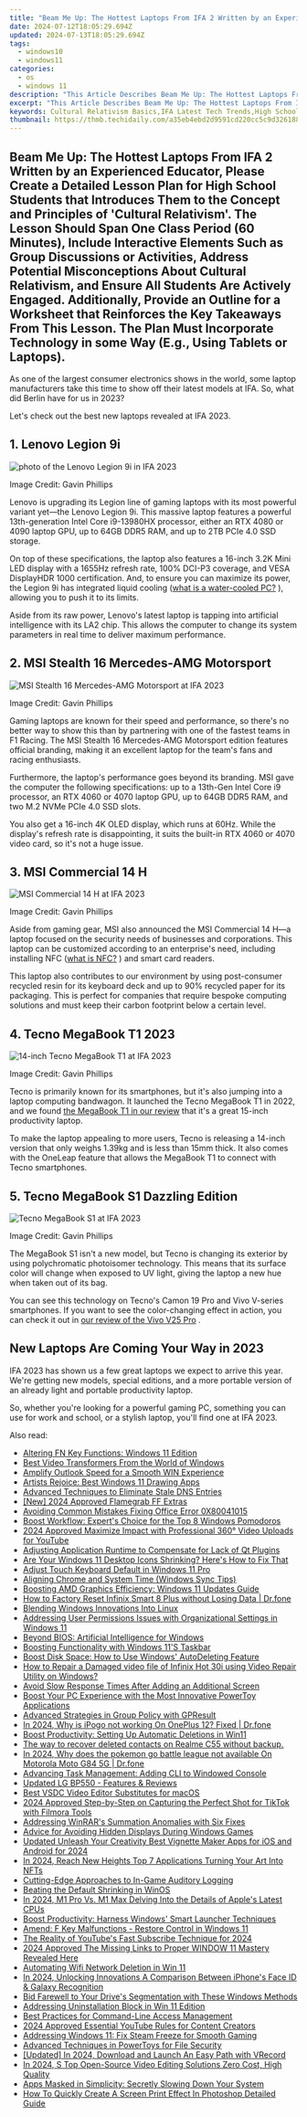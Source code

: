 ```yaml
---
title: "Beam Me Up: The Hottest Laptops From IFA 2 Written by an Experienced Educator, Please Create a Detailed Lesson Plan for High School Students that Introduces Them to the Concept and Principles of 'Cultural Relativism'. The Lesson Should Span One Class Period (60 Minutes), Include Interactive Elements Such as Group Discussions or Activities, Address Potential Misconceptions About Cultural Relativism, and Ensure All Students Are Actively Engaged. Additionally, Provide an Outline for a Worksheet that Reinforces the Key Takeaways From This Lesson. The Plan Must Incorporate Technology in some Way (E.g., Using Tablets or Laptops)."
date: 2024-07-12T18:05:29.694Z
updated: 2024-07-13T18:05:29.694Z
tags:
  - windows10
  - windows11
categories:
  - os
  - windows 11
description: "This Article Describes Beam Me Up: The Hottest Laptops From IFA 2 Written by an Experienced Educator, Please Create a Detailed Lesson Plan for High School Students that Introduces Them to the Concept and Principles of 'Cultural Relativism'. The Lesson Should Span One Class Period (60 Minutes), Include Interactive Elements Such as Group Discussions or Activities, Address Potential Misconceptions About Cultural Relativism, and Ensure All Students Are Actively Engaged. Additionally, Provide an Outline for a Worksheet that Reinforces the Key Takeaways From This Lesson. The Plan Must Incorporate Technology in some Way (E.g., Using Tablets or Laptops)."
excerpt: "This Article Describes Beam Me Up: The Hottest Laptops From IFA 2 Written by an Experienced Educator, Please Create a Detailed Lesson Plan for High School Students that Introduces Them to the Concept and Principles of 'Cultural Relativism'. The Lesson Should Span One Class Period (60 Minutes), Include Interactive Elements Such as Group Discussions or Activities, Address Potential Misconceptions About Cultural Relativism, and Ensure All Students Are Actively Engaged. Additionally, Provide an Outline for a Worksheet that Reinforces the Key Takeaways From This Lesson. The Plan Must Incorporate Technology in some Way (E.g., Using Tablets or Laptops)."
keywords: Cultural Relativism Basics,IFA Latest Tech Trends,High School Lesson Plans,Interactive Class Activities,Addressing Misconceptions,Technology in Education,Engaging Students Quickly
thumbnail: https://thmb.techidaily.com/a35eb4ebd2d9591cd220cc5c9d326188c8f27a10a8e1c9286a38dd70c0d6db4f.jpg
---
```


## Beam Me Up: The Hottest Laptops From IFA 2 Written by an Experienced Educator, Please Create a Detailed Lesson Plan for High School Students that Introduces Them to the Concept and Principles of 'Cultural Relativism'. The Lesson Should Span One Class Period (60 Minutes), Include Interactive Elements Such as Group Discussions or Activities, Address Potential Misconceptions About Cultural Relativism, and Ensure All Students Are Actively Engaged. Additionally, Provide an Outline for a Worksheet that Reinforces the Key Takeaways From This Lesson. The Plan Must Incorporate Technology in some Way (E.g., Using Tablets or Laptops).

 As one of the largest consumer electronics shows in the world, some laptop manufacturers take this time to show off their latest models at IFA. So, what did Berlin have for us in 2023?

Let's check out the best new laptops revealed at IFA 2023.

## 1\. Lenovo Legion 9i

![photo of the Lenovo Legion 9i in IFA 2023](https://static1.makeuseofimages.com/wordpress/wp-content/uploads/wm/2023/09/photo-of-the-lenovo-legion-9i-in-ifa-2023.jpg) 

 Image Credit: Gavin Phillips

 Lenovo is upgrading its Legion line of gaming laptops with its most powerful variant yet—the Lenovo Legion 9i. This massive laptop features a powerful 13th-generation Intel Core i9-13980HX processor, either an RTX 4080 or 4090 laptop GPU, up to 64GB DDR5 RAM, and up to 2TB PCIe 4.0 SSD storage.

 On top of these specifications, the laptop also features a 16-inch 3.2K Mini LED display with a 1655Hz refresh rate, 100% DCI-P3 coverage, and VESA DisplayHDR 1000 certification. And, to ensure you can maximize its power, the Legion 9i has integrated liquid cooling ([what is a water-cooled PC?](https://www.makeuseof.com/water-cooled-pc/) ), allowing you to push it to its limits.

 Aside from its raw power, Lenovo's latest laptop is tapping into artificial intelligence with its LA2 chip. This allows the computer to change its system parameters in real time to deliver maximum performance.

##  2\. MSI Stealth 16 Mercedes-AMG Motorsport

![MSI Stealth 16 Mercedes-AMG Motorsport at IFA 2023](https://static1.makeuseofimages.com/wordpress/wp-content/uploads/wm/2023/09/msi-stealth-16-mercedes-amg-motorsport-at-ifa-2023.jpg) 

 Image Credit: Gavin Phillips

 Gaming laptops are known for their speed and performance, so there's no better way to show this than by partnering with one of the fastest teams in F1 Racing. The MSI Stealth 16 Mercedes-AMG Motorsport edition features official branding, making it an excellent laptop for the team's fans and racing enthusiasts.

 Furthermore, the laptop's performance goes beyond its branding. MSI gave the computer the following specifications: up to a 13th-Gen Intel Core i9 processor, an RTX 4060 or 4070 laptop GPU, up to 64GB DDR5 RAM, and two M.2 NVMe PCIe 4.0 SSD slots.

 You also get a 16-inch 4K OLED display, which runs at 60Hz. While the display's refresh rate is disappointing, it suits the built-in RTX 4060 or 4070 video card, so it's not a huge issue.

## 3\. MSI Commercial 14 H

![MSI Commercial 14 H at IFA 2023](https://static1.makeuseofimages.com/wordpress/wp-content/uploads/wm/2023/09/msi-commercial-14-h.jpg) 

 Image Credit: Gavin Phillips

 Aside from gaming gear, MSI also announced the MSI Commercial 14 H—a laptop focused on the security needs of businesses and corporations. This laptop can be customized according to an enterprise's need, including installing NFC ([what is NFC?](https://www.makeuseof.com/what-is-near-field-communication-how-does-it-work/) ) and smart card readers.

 This laptop also contributes to our environment by using post-consumer recycled resin for its keyboard deck and up to 90% recycled paper for its packaging. This is perfect for companies that require bespoke computing solutions and must keep their carbon footprint below a certain level.

## 4\. Tecno MegaBook T1 2023

![14-inch Tecno MegaBook T1 at IFA 2023](https://static1.makeuseofimages.com/wordpress/wp-content/uploads/wm/2023/09/14-inch-tecno-megabook-t1-at-ifa-2023.jpg) 

 Image Credit: Gavin Phillips

 Tecno is primarily known for its smartphones, but it's also jumping into a laptop computing bandwagon. It launched the Tecno MegaBook T1 in 2022, and we found [the MegaBook T1 in our review](https://www.makeuseof.com/tecno-megabook-t1-review/) that it's a great 15-inch productivity laptop.

 To make the laptop appealing to more users, Tecno is releasing a 14-inch version that only weighs 1.39kg and is less than 15mm thick. It also comes with the OneLeap feature that allows the MegaBook T1 to connect with Tecno smartphones.

##  5\. Tecno MegaBook S1 Dazzling Edition

![Tecno MegaBook S1 at IFA 2023](https://static1.makeuseofimages.com/wordpress/wp-content/uploads/wm/2023/09/tecno-megabook-s1-at-ifa-2023.jpg) 

 Image Credit: Gavin Phillips

 The MegaBook S1 isn't a new model, but Tecno is changing its exterior by using polychromatic photoisomer technology. This means that its surface color will change when exposed to UV light, giving the laptop a new hue when taken out of its bag.

 You can see this technology on Tecno's Camon 19 Pro and Vivo V-series smartphones. If you want to see the color-changing effect in action, you can check it out in [our review of the Vivo V25 Pro](https://www.makeuseof.com/vivo-v25-pro-review/) .

##  New Laptops Are Coming Your Way in 2023

 IFA 2023 has shown us a few great laptops we expect to arrive this year. We're getting new models, special editions, and a more portable version of an already light and portable productivity laptop.

 So, whether you're looking for a powerful gaming PC, something you can use for work and school, or a stylish laptop, you'll find one at IFA 2023.

<ins class="adsbygoogle"
     style="display:block"
     data-ad-format="autorelaxed"
     data-ad-client="ca-pub-7571918770474297"
     data-ad-slot="1223367746"></ins>



<ins class="adsbygoogle"
     style="display:block"
     data-ad-client="ca-pub-7571918770474297"
     data-ad-slot="8358498916"
     data-ad-format="auto"
     data-full-width-responsive="true"></ins>

<span class="atpl-alsoreadstyle">Also read:</span>
<div><ul>
<li><a href="https://win11-tips.techidaily.com/altering-fn-key-functions-windows-11-edition/"><u>Altering FN Key Functions: Windows 11 Edition</u></a></li>
<li><a href="https://win11-tips.techidaily.com/best-video-transformers-from-the-world-of-windows/"><u>Best Video Transformers From the World of Windows</u></a></li>
<li><a href="https://win11-tips.techidaily.com/amplify-outlook-speed-for-a-smooth-win-experience/"><u>Amplify Outlook Speed for a Smooth WIN Experience</u></a></li>
<li><a href="https://win11-tips.techidaily.com/artists-rejoice-best-windows-11-drawing-apps/"><u>Artists Rejoice: Best Windows 11 Drawing Apps</u></a></li>
<li><a href="https://win11-tips.techidaily.com/advanced-techniques-to-eliminate-stale-dns-entries/"><u>Advanced Techniques to Eliminate Stale DNS Entries</u></a></li>
<li><a href="https://screen-mirroring-recording.techidaily.com/new-2024-approved-flamegrab-ff-extras/"><u>[New] 2024 Approved  Flamegrab FF Extras</u></a></li>
<li><a href="https://win11-tips.techidaily.com/avoiding-common-mistakes-fixing-office-error-0x80041015/"><u>Avoiding Common Mistakes Fixing Office Error 0X80041015</u></a></li>
<li><a href="https://win11-tips.techidaily.com/boost-workflow-experts-choice-for-the-top-8-windows-pomodoros/"><u>Boost Workflow: Expert's Choice for the Top 8 Windows Pomodoros</u></a></li>
<li><a href="https://youtube-help.techidaily.com/2024-approved-maximize-impact-with-professional-360-video-uploads-for-youtube/"><u>2024 Approved  Maximize Impact with Professional 360° Video Uploads for YouTube</u></a></li>
<li><a href="https://win11-tips.techidaily.com/adjusting-application-runtime-to-compensate-for-lack-of-qt-plugins/"><u>Adjusting Application Runtime to Compensate for Lack of Qt Plugins</u></a></li>
<li><a href="https://win11-tips.techidaily.com/are-your-windows-11-desktop-icons-shrinking-heres-how-to-fix-that/"><u>Are Your Windows 11 Desktop Icons Shrinking? Here's How to Fix That</u></a></li>
<li><a href="https://win11-tips.techidaily.com/adjust-touch-keyboard-default-in-windows-11-pro/"><u>Adjust Touch Keyboard Default in Windows 11 Pro</u></a></li>
<li><a href="https://win11-tips.techidaily.com/aligning-chrome-and-system-time-windows-sync-tips/"><u>Aligning Chrome and System Time (Windows Sync Tips)</u></a></li>
<li><a href="https://win11-tips.techidaily.com/boosting-amd-graphics-efficiency-windows-11-updates-guide/"><u>Boosting AMD Graphics Efficiency: Windows 11 Updates Guide</u></a></li>
<li><a href="https://techidaily.com/how-to-factory-reset-infinix-smart-8-plus-without-losing-data-drfone-by-drfone-reset-android-reset-android/"><u>How to Factory Reset Infinix Smart 8 Plus without Losing Data | Dr.fone</u></a></li>
<li><a href="https://win11-tips.techidaily.com/blending-windows-innovations-into-linux/"><u>Blending Windows Innovations Into Linux</u></a></li>
<li><a href="https://win11-tips.techidaily.com/addressing-user-permissions-issues-with-organizational-settings-in-windows-11/"><u>Addressing User Permissions Issues with Organizational Settings in Windows 11</u></a></li>
<li><a href="https://win11-tips.techidaily.com/beyond-bios-artificial-intelligence-for-windows/"><u>Beyond BIOS: Artificial Intelligence for Windows</u></a></li>
<li><a href="https://win11-tips.techidaily.com/boosting-functionality-with-windows-11s-taskbar/"><u>Boosting Functionality with Windows 11'S Taskbar</u></a></li>
<li><a href="https://win11-tips.techidaily.com/boost-disk-space-how-to-use-windows-autodeleting-feature/"><u>Boost Disk Space: How to Use Windows' AutoDeleting Feature</u></a></li>
<li><a href="https://blog-min.techidaily.com/how-to-repair-a-damaged-video-file-of-infinix-hot-30i-using-video-repair-utility-on-windows-by-stellar-video-repair-mobile-video-repair/"><u>How to Repair a Damaged video file of Infinix Hot 30i using Video Repair Utility on Windows?</u></a></li>
<li><a href="https://win11-tips.techidaily.com/avoid-slow-response-times-after-adding-an-additional-screen/"><u>Avoid Slow Response Times After Adding an Additional Screen</u></a></li>
<li><a href="https://win11-tips.techidaily.com/boost-your-pc-experience-with-the-most-innovative-powertoy-applications/"><u>Boost Your PC Experience with the Most Innovative PowerToy Applications</u></a></li>
<li><a href="https://win11-tips.techidaily.com/advanced-strategies-in-group-policy-with-gpresult/"><u>Advanced Strategies in Group Policy with GPResult</u></a></li>
<li><a href="https://android-pokemon-go.techidaily.com/in-2024-why-is-ipogo-not-working-on-oneplus-12-fixed-drfone-by-drfone-virtual-android/"><u>In 2024, Why is iPogo not working On OnePlus 12? Fixed | Dr.fone</u></a></li>
<li><a href="https://win11-tips.techidaily.com/boost-productivity-setting-up-automatic-deletions-in-win11/"><u>Boost Productivity: Setting Up Automatic Deletions in Win11</u></a></li>
<li><a href="https://techidaily.com/the-way-to-recover-deleted-contacts-on-realme-c55-without-backup-by-fonelab-android-recover-contacts/"><u>The way to recover deleted contacts on Realme C55 without backup.</u></a></li>
<li><a href="https://android-pokemon-go.techidaily.com/in-2024-why-does-the-pokemon-go-battle-league-not-available-on-motorola-moto-g84-5g-drfone-by-drfone-virtual-android/"><u>In 2024, Why does the pokemon go battle league not available On Motorola Moto G84 5G | Dr.fone</u></a></li>
<li><a href="https://win11-tips.techidaily.com/advancing-task-management-adding-cli-to-windowed-console/"><u>Advancing Task Management: Adding CLI to Windowed Console</u></a></li>
<li><a href="https://extra-information.techidaily.com/updated-lg-bp550-features-and-reviews/"><u>Updated LG BP550 - Features & Reviews</u></a></li>
<li><a href="https://ai-vdieo-software.techidaily.com/best-vsdc-video-editor-substitutes-for-macos/"><u>Best VSDC Video Editor Substitutes for macOS</u></a></li>
<li><a href="https://tiktok-video-recordings.techidaily.com/2024-approved-step-by-step-on-capturing-the-perfect-shot-for-tiktok-with-filmora-tools/"><u>2024 Approved  Step-by-Step on Capturing the Perfect Shot for TikTok with Filmora Tools</u></a></li>
<li><a href="https://win11-tips.techidaily.com/addressing-winrars-summation-anomalies-with-six-fixes/"><u>Addressing WinRAR's Summation Anomalies with Six Fixes</u></a></li>
<li><a href="https://win11-tips.techidaily.com/advice-for-avoiding-hidden-displays-during-windows-games/"><u>Advice for Avoiding Hidden Displays During Windows Games</u></a></li>
<li><a href="https://ai-video-tools.techidaily.com/updated-unleash-your-creativity-best-vignette-maker-apps-for-ios-and-android-for-2024/"><u>Updated Unleash Your Creativity Best Vignette Maker Apps for iOS and Android for 2024</u></a></li>
<li><a href="https://extra-guidance.techidaily.com/in-2024-reach-new-heights-top-7-applications-turning-your-art-into-nfts/"><u>In 2024, Reach New Heights  Top 7 Applications Turning Your Art Into NFTs</u></a></li>
<li><a href="https://visual-screen-recording.techidaily.com/cutting-edge-approaches-to-in-game-auditory-logging/"><u>Cutting-Edge Approaches to In-Game Auditory Logging</u></a></li>
<li><a href="https://win11-tips.techidaily.com/beating-the-default-shrinking-in-winos/"><u>Beating the Default Shrinking in WinOS</u></a></li>
<li><a href="https://extra-guidance.techidaily.com/in-2024-m1-pro-vs-m1-max-delving-into-the-details-of-apples-latest-cpus/"><u>In 2024, M1 Pro Vs. M1 Max  Delving Into the Details of Apple's Latest CPUs</u></a></li>
<li><a href="https://win11-tips.techidaily.com/boost-productivity-harness-windows-smart-launcher-techniques/"><u>Boost Productivity: Harness Windows' Smart Launcher Techniques</u></a></li>
<li><a href="https://win11-tips.techidaily.com/amend-f-key-malfunctions-restore-control-in-windows-11/"><u>Amend: F Key Malfunctions - Restore Control in Windows 11</u></a></li>
<li><a href="https://facebook-video-footage.techidaily.com/the-reality-of-youtubes-fast-subscribe-technique-for-2024/"><u>The Reality of YouTube's Fast Subscribe Technique for 2024</u></a></li>
<li><a href="https://some-guidance.techidaily.com/2024-approved-the-missing-links-to-proper-window-11-mastery-revealed-here/"><u>2024 Approved  The Missing Links to Proper WINDOW 11 Mastery Revealed Here</u></a></li>
<li><a href="https://win11-tips.techidaily.com/automating-wifi-network-deletion-in-win-11/"><u>Automating Wifi Network Deletion in Win 11</u></a></li>
<li><a href="https://some-approaches.techidaily.com/in-2024-unlocking-innovations-a-comparison-between-iphones-face-id-and-galaxy-recognition/"><u>In 2024, Unlocking Innovations  A Comparison Between iPhone's Face ID & Galaxy Recognition</u></a></li>
<li><a href="https://win11-tips.techidaily.com/bid-farewell-to-your-drives-segmentation-with-these-windows-methods/"><u>Bid Farewell to Your Drive's Segmentation with These Windows Methods</u></a></li>
<li><a href="https://win11-tips.techidaily.com/addressing-uninstallation-block-in-win-11-edition/"><u>Addressing Uninstallation Block in Win 11 Edition</u></a></li>
<li><a href="https://win11-tips.techidaily.com/best-practices-for-command-line-access-management/"><u>Best Practices for Command-Line Access Management</u></a></li>
<li><a href="https://youtube-video-recordings.techidaily.com/2024-approved-essential-youtube-rules-for-content-creators/"><u>2024 Approved  Essential YouTube Rules for Content Creators</u></a></li>
<li><a href="https://win11-tips.techidaily.com/addressing-windows-11-fix-steam-freeze-for-smooth-gaming/"><u>Addressing Windows 11: Fix Steam Freeze for Smooth Gaming</u></a></li>
<li><a href="https://win11-tips.techidaily.com/advanced-techniques-in-powertoys-for-file-security/"><u>Advanced Techniques in PowerToys for File Security</u></a></li>
<li><a href="https://screen-recording.techidaily.com/updated-in-2024-download-and-launch-an-easy-path-with-vrecord/"><u>[Updated] In 2024, Download and Launch  An Easy Path with VRecord</u></a></li>
<li><a href="https://ai-video-tools.techidaily.com/in-2024-s-top-open-source-video-editing-solutions-zero-cost-high-quality/"><u>In 2024, S Top Open-Source Video Editing Solutions Zero Cost, High Quality</u></a></li>
<li><a href="https://win11-tips.techidaily.com/apps-masked-in-simplicity-secretly-slowing-down-your-system/"><u>Apps Masked in Simplicity: Secretly Slowing Down Your System</u></a></li>
<li><a href="https://ai-editing-video.techidaily.com/how-to-quickly-create-a-screen-print-effect-in-photoshop-detailed-guide/"><u>How To Quickly Create A Screen Print Effect In Photoshop Detailed Guide</u></a></li>
</ul></div>
